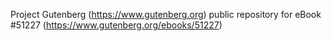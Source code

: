Project Gutenberg (https://www.gutenberg.org) public repository for
eBook #51227 (https://www.gutenberg.org/ebooks/51227)
